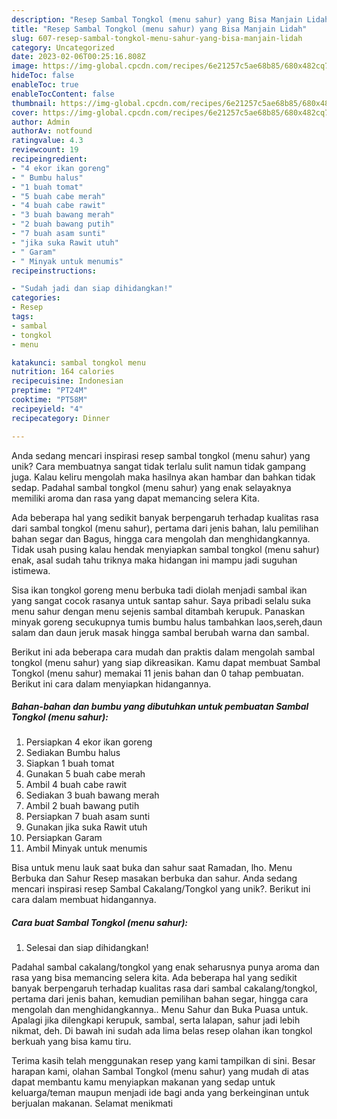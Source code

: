 ```yaml
---
description: "Resep Sambal Tongkol (menu sahur) yang Bisa Manjain Lidah"
title: "Resep Sambal Tongkol (menu sahur) yang Bisa Manjain Lidah"
slug: 607-resep-sambal-tongkol-menu-sahur-yang-bisa-manjain-lidah
category: Uncategorized
date: 2023-02-06T00:25:16.808Z
image: https://img-global.cpcdn.com/recipes/6e21257c5ae68b85/680x482cq70/sambal-tongkol-menu-sahur-foto-resep-utama.jpg
hideToc: false
enableToc: true
enableTocContent: false
thumbnail: https://img-global.cpcdn.com/recipes/6e21257c5ae68b85/680x482cq70/sambal-tongkol-menu-sahur-foto-resep-utama.jpg
cover: https://img-global.cpcdn.com/recipes/6e21257c5ae68b85/680x482cq70/sambal-tongkol-menu-sahur-foto-resep-utama.jpg
author: Admin
authorAv: notfound
ratingvalue: 4.3
reviewcount: 19
recipeingredient:
- "4 ekor ikan goreng"
- " Bumbu halus"
- "1 buah tomat"
- "5 buah cabe merah"
- "4 buah cabe rawit"
- "3 buah bawang merah"
- "2 buah bawang putih"
- "7 buah asam sunti"
- "jika suka Rawit utuh"
- " Garam"
- " Minyak untuk menumis"
recipeinstructions:

- "Sudah jadi dan siap dihidangkan!"
categories:
- Resep
tags:
- sambal
- tongkol
- menu

katakunci: sambal tongkol menu 
nutrition: 164 calories
recipecuisine: Indonesian
preptime: "PT24M"
cooktime: "PT58M"
recipeyield: "4"
recipecategory: Dinner

---
```





Anda sedang mencari inspirasi resep sambal tongkol (menu sahur) yang unik? Cara membuatnya sangat tidak terlalu sulit namun tidak gampang juga. Kalau keliru mengolah maka hasilnya akan hambar dan bahkan tidak sedap. Padahal sambal tongkol (menu sahur) yang enak selayaknya memiliki aroma dan rasa yang dapat memancing selera Kita.





Ada beberapa hal yang sedikit banyak berpengaruh terhadap kualitas rasa dari sambal tongkol (menu sahur), pertama dari jenis bahan, lalu pemilihan bahan segar dan Bagus, hingga cara mengolah dan menghidangkannya. Tidak usah pusing kalau hendak menyiapkan sambal tongkol (menu sahur) enak,      asal sudah tahu triknya maka hidangan ini mampu jadi suguhan istimewa.














Sisa ikan tongkol goreng menu berbuka tadi diolah menjadi sambal ikan yang sangat cocok rasanya untuk santap sahur. Saya pribadi selalu suka menu sahur dengan menu sejenis sambal ditambah kerupuk. Panaskan minyak goreng secukupnya tumis bumbu halus tambahkan laos,sereh,daun salam dan daun jeruk masak hingga sambal berubah warna dan sambal.






Berikut ini ada beberapa cara mudah dan praktis dalam mengolah sambal tongkol (menu sahur) yang siap dikreasikan. Kamu dapat membuat Sambal Tongkol (menu sahur) memakai 11 jenis bahan dan 0 tahap pembuatan. Berikut ini cara dalam menyiapkan hidangannya.

<!--inarticleads1-->

##### Bahan-bahan dan bumbu yang dibutuhkan untuk pembuatan Sambal Tongkol (menu sahur):

1. Persiapkan 4 ekor ikan goreng
1. Sediakan  Bumbu halus
1. Siapkan 1 buah tomat
1. Gunakan 5 buah cabe merah
1. Ambil 4 buah cabe rawit
1. Sediakan 3 buah bawang merah
1. Ambil 2 buah bawang putih
1. Persiapkan 7 buah asam sunti
1. Gunakan jika suka Rawit utuh
1. Persiapkan  Garam
1. Ambil  Minyak untuk menumis


Bisa untuk menu lauk saat buka dan sahur saat Ramadan, lho. Menu Berbuka dan Sahur Resep masakan berbuka dan sahur. Anda sedang mencari inspirasi resep Sambal Cakalang/Tongkol yang unik?. Berikut ini cara dalam membuat hidangannya. 

<!--inarticleads2-->

##### Cara buat Sambal Tongkol (menu sahur):


1. Selesai dan siap dihidangkan!

Padahal sambal cakalang/tongkol yang enak seharusnya punya aroma dan rasa yang bisa memancing selera kita. Ada beberapa hal yang sedikit banyak berpengaruh terhadap kualitas rasa dari sambal cakalang/tongkol, pertama dari jenis bahan, kemudian pemilihan bahan segar, hingga cara mengolah dan menghidangkannya.. Menu Sahur dan Buka Puasa untuk. Apalagi jika dilengkapi kerupuk, sambal, serta lalapan, sahur jadi lebih nikmat, deh. Di bawah ini sudah ada lima belas resep olahan ikan tongkol berkuah yang bisa kamu tiru. 

Terima kasih telah menggunakan resep yang kami tampilkan di sini. Besar harapan kami, olahan Sambal Tongkol (menu sahur) yang mudah di atas dapat membantu kamu menyiapkan makanan yang sedap untuk keluarga/teman maupun menjadi ide bagi anda yang berkeinginan untuk berjualan makanan. Selamat menikmati
